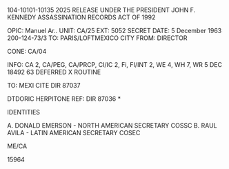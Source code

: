 104-10101-10135 2025 RELEASE UNDER THE PRESIDENT JOHN F. KENNEDY ASSASSINATION RECORDS ACT OF 1992

OPIC: Manuel Ar..
UNIT: CA/25
EXT: 5052 SECRET
DATE: 5 December 1963 200-124-73/3
TO: PARIS/LOFTMEXICO CITY
FROM: DIRECTOR

CONE: CA/04

INFO: CA 2, CA/PEG, CA/PRCP, CI/IC 2, Fi, FI/INT 2, WE 4, WH 7, WR
5 DEC 18492 63
DEFERRED
X ROUTINE

TO: MEXI CITE DIR
87037

DTDORIC HERPITONE
REF: DIR 87036 *

IDENTITIES

A. DONALD EMERSON - NORTH AMERICAN SECRETARY COSSC
B. RAUL AVILA - LATIN AMERICAN SECRETARY COSEC

ME/CA

15964
